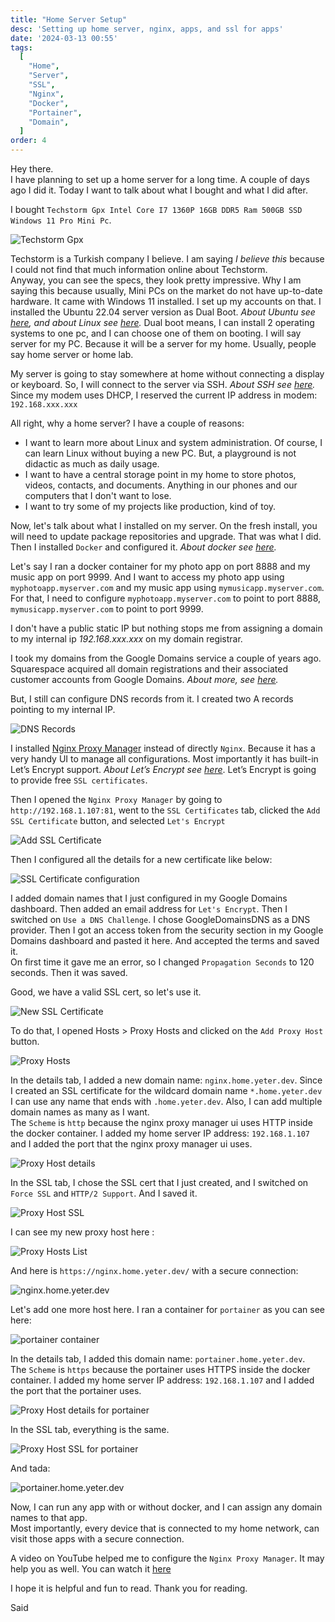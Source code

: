```yaml
---
title: "Home Server Setup"
desc: 'Setting up home server, nginx, apps, and ssl for apps'
date: '2024-03-13 00:55'
tags:
  [
    "Home",
    "Server",
    "SSL",
    "Nginx",
    "Docker",
    "Portainer",
    "Domain",
  ]
order: 4
---
```


Hey there.  
I have planning to set up a home server for a long time. A couple of days ago I did it. Today I want to talk about what I bought and what I did after.  

I bought `Techstorm Gpx Intel Core I7 1360P 16GB DDR5 Ram 500GB SSD Windows 11 Pro Mini Pc`.

![Techstorm Gpx](/assets/home-server/1.jpg)

Techstorm is a Turkish company I believe. I am saying *I believe this* because I could not find that much information online about Techstorm.  
Anyway, you can see the specs, they look pretty impressive. Why I am saying this because usually, Mini PCs on the market do not have up-to-date hardware. It came with Windows 11 installed. I set up my accounts on that. I installed the Ubuntu 22.04 server version as Dual Boot. *About Ubuntu see [here](https://en.wikipedia.org/wiki/Ubuntu), and about Linux see [here](https://en.wikipedia.org/wiki/Linux).* Dual boot means, I can install 2 operating systems to one pc, and I can choose one of them on booting. I will say server for my PC. Because it will be a server for my home. Usually, people say home server or home lab.  

My server is going to stay somewhere at home without connecting a display or keyboard. So, I will connect to the server via SSH. *About SSH see [here](https://en.wikipedia.org/wiki/Secure_Shell).* Since my modem uses DHCP, I reserved the current IP address in modem: `192.168.xxx.xxx`

All right, why a home server? I have a couple of reasons:
- I want to learn more about Linux and system administration. Of course, I can learn Linux without buying a new PC. But, a playground is not didactic as much as daily usage.
- I want to have a central storage point in my home to store photos, videos, contacts, and documents. Anything in our phones and our computers that I don't want to lose.
- I want to try some of my projects like production, kind of toy.

Now, let's talk about what I installed on my server. On the fresh install, you will need to update package repositories and upgrade. That was what I did. Then I installed `Docker` and configured it. *About docker see [here](https://docs.docker.com/get-started/overview/).*    

Let's say I ran a docker container for my photo app on port 8888 and my music app on port 9999. And I want to access my photo app using `myphotoapp.myserver.com` and my music app using `mymusicapp.myserver.com`. For that, I need to configure `myphotoapp.myserver.com` to point to port 8888, `mymusicapp.myserver.com` to point to port 9999.  

I don't have a public static IP but nothing stops me from assigning a domain to my internal ip *192.168.xxx.xxx* on my domain registrar.

I took my domains from the Google Domains service a couple of years ago. Squarespace acquired all domain registrations and their associated customer accounts from Google Domains. *About more, see [here](https://support.squarespace.com/hc/en-us/articles/17131164996365-About-the-Google-Domains-migration-to-Squarespace).* 

But, I still can configure DNS records from it. I created two A records pointing to my internal IP.  

![DNS Records](/assets/home-server/2.jpg)

I installed [Nginx Proxy Manager](https://nginxproxymanager.com/) instead of directly `Nginx`. Because it has a very handy UI to manage all configurations. Most importantly it has built-in Let’s Encrypt support. *About Let’s Encrypt see [here](https://letsencrypt.org)*. Let’s Encrypt is going to provide free `SSL certificates`.  

Then I opened the `Nginx Proxy Manager` by going to `http://192.168.1.107:81`, went to the `SSL Certificates` tab, clicked the `Add SSL Certificate` button, and selected `Let's Encrypt`

![Add SSL Certificate](/assets/home-server/3.jpg)

Then I configured all the details for a new certificate like below:

![SSL Certificate configuration](/assets/home-server/4.jpg)

I added domain names that I just configured in my Google Domains dashboard. Then added an email address for `Let's Encrypt`. Then I switched on `Use a DNS Challenge`. I chose GoogleDomainsDNS as a DNS provider. Then I got an access token from the security section in my Google Domains dashboard and pasted it here. And accepted the terms and saved it.  
On first time it gave me an error, so I changed `Propagation Seconds` to 120 seconds. Then it was saved.  


Good, we have a valid SSL cert, so let's use it. 

![New SSL Certificate](/assets/home-server/5.jpg)

To do that, I opened Hosts > Proxy Hosts and clicked on the `Add Proxy Host` button. 

![Proxy Hosts](/assets/home-server/6.jpg)

In the details tab, I added a new domain name: `nginx.home.yeter.dev`. Since I created an SSL certificate for the wildcard domain name `*.home.yeter.dev` I can use any name that ends with `.home.yeter.dev`. Also, I can add multiple domain names as many as I want.  
The `Scheme` is `http` because the nginx proxy manager ui uses HTTP inside the docker container. I added my home server IP address: `192.168.1.107` and I added the port that the nginx proxy manager ui uses.  

![Proxy Host details](/assets/home-server/7.jpg)

In the SSL tab, I chose the SSL cert that I just created, and I switched on `Force SSL` and `HTTP/2 Support`. And I saved it.

![Proxy Host SSL](/assets/home-server/8.jpg)

I can see my new proxy host here :

![Proxy Hosts List](/assets/home-server/9.jpg)


And here is `https://nginx.home.yeter.dev/` with a secure connection: 

![nginx.home.yeter.dev](/assets/home-server/10.jpg)


Let's add one more host here. I ran a container for `portainer` as you can see here: 

![portainer container](/assets/home-server/11.jpg)

In the details tab, I added this domain name: `portainer.home.yeter.dev`.  
The `Scheme` is `https` because the portainer uses HTTPS inside the docker container. I added my home server IP address: `192.168.1.107` and I added the port that the portainer uses.  

![Proxy Host details for portainer](/assets/home-server/12.jpg)

In the SSL tab, everything is the same.

![Proxy Host SSL for portainer](/assets/home-server/13.jpg)

And tada: 

![portainer.home.yeter.dev](/assets/home-server/14.jpg)

Now, I can run any app with or without docker, and I can assign any domain names to that app.  
Most importantly, every device that is connected to my home network, can visit those apps with a secure connection.

A video on YouTube helped me to configure the `Nginx Proxy Manager`. It may help you as well. You can watch it [here](https://youtu.be/qlcVx-k-02E)

I hope it is helpful and fun to read. Thank you for reading. 

Said





